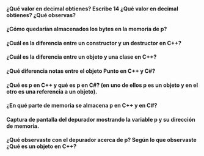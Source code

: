 #### ¿Qué valor en decimal obtienes? Escribe 14 ¿Qué valor en decimal obtienes? ¿Qué observas?
#### ¿Cómo quedarían almacenados los bytes en la memoria de p?
#### ¿Cuál es la diferencia entre un constructor y un destructor en C++?
#### ¿Cuál es la diferencia entre un objeto y una clase en C++?
#### ¿Qué diferencia notas entre el objeto Punto en C++ y C#?
#### ¿Qué es p en C++ y qué es p en C#? (en uno de ellos p es un objeto y en el otro es una referencia a un objeto).
#### ¿En qué parte de memoria se almacena p en C++ y en C#?
#### Captura de pantalla del depurador mostrando la variable p y su dirección de memoria.
#### ¿Qué observaste con el depurador acerca de p? Según lo que observaste ¿Qué es un objeto en C++?
